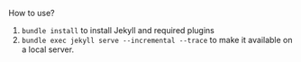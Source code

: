 How to use?

1. `bundle install` to install Jekyll and required plugins
2. `bundle exec jekyll serve --incremental --trace` to make it available on a local server.